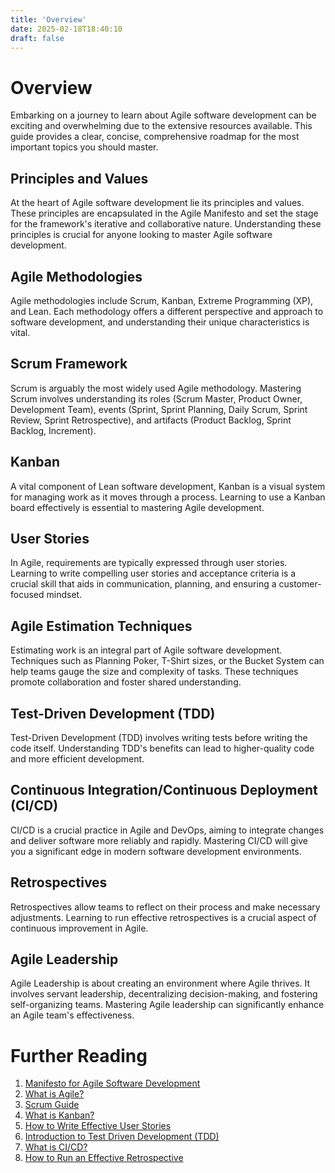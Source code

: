 ```yaml
---
title: 'Overview'
date: 2025-02-18T18:40:10
draft: false
---
```


# Overview

Embarking on a journey to learn about Agile software development can be exciting and overwhelming due to the extensive resources available. This guide provides a clear, concise, comprehensive roadmap for the most important topics you should master.

## Principles and Values

At the heart of Agile software development lie its principles and values. These principles are encapsulated in the Agile Manifesto and set the stage for the framework's iterative and collaborative nature. Understanding these principles is crucial for anyone looking to master Agile software development.

## Agile Methodologies

Agile methodologies include Scrum, Kanban, Extreme Programming (XP), and Lean. Each methodology offers a different perspective and approach to software development, and understanding their unique characteristics is vital.

## Scrum Framework

Scrum is arguably the most widely used Agile methodology. Mastering Scrum involves understanding its roles (Scrum Master, Product Owner, Development Team), events (Sprint, Sprint Planning, Daily Scrum, Sprint Review, Sprint Retrospective), and artifacts (Product Backlog, Sprint Backlog, Increment).

## Kanban

A vital component of Lean software development, Kanban is a visual system for managing work as it moves through a process. Learning to use a Kanban board effectively is essential to mastering Agile development.

## User Stories

In Agile, requirements are typically expressed through user stories. Learning to write compelling user stories and acceptance criteria is a crucial skill that aids in communication, planning, and ensuring a customer-focused mindset.

## Agile Estimation Techniques

Estimating work is an integral part of Agile software development. Techniques such as Planning Poker, T-Shirt sizes, or the Bucket System can help teams gauge the size and complexity of tasks. These techniques promote collaboration and foster shared understanding.

## Test-Driven Development (TDD)

Test-Driven Development (TDD) involves writing tests before writing the code itself. Understanding TDD's benefits can lead to higher-quality code and more efficient development.

## Continuous Integration/Continuous Deployment (CI/CD)

CI/CD is a crucial practice in Agile and DevOps, aiming to integrate changes and deliver software more reliably and rapidly. Mastering CI/CD will give you a significant edge in modern software development environments.

## Retrospectives

Retrospectives allow teams to reflect on their process and make necessary adjustments. Learning to run effective retrospectives is a crucial aspect of continuous improvement in Agile.

## Agile Leadership

Agile Leadership is about creating an environment where Agile thrives. It involves servant leadership, decentralizing decision-making, and fostering self-organizing teams. Mastering Agile leadership can significantly enhance an Agile team's effectiveness.

# Further Reading

1. [Manifesto for Agile Software Development](https://agilemanifesto.org/)
2. [What is Agile?](https://www.atlassian.com/agile)
3. [Scrum Guide](https://www.scrumguides.org/scrum-guide.html)
4. [What is Kanban?](https://www.atlassian.com/agile/kanban)
5. [How to Write Effective User Stories](https://www.romanpichler.com/blog/10-tips-writing-good-user-stories/)
6. [Introduction to Test Driven Development (TDD)](http://agiledata.org/essays/tdd.html)
7. [What is CI/CD?](https://www.redhat.com/en/topics/devops/what-is-ci-cd)
8. [How to Run an Effective Retrospective](https://www.atlassian.com/team-playbook/plays/retrospective)
